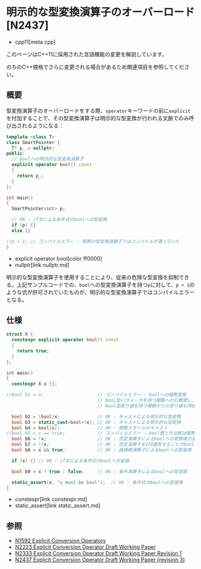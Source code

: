 # 明示的な型変換演算子のオーバーロード [N2437]
* cpp11[meta cpp]

<!-- start lang caution -->

このページはC++11に採用された言語機能の変更を解説しています。

のちのC++規格でさらに変更される場合があるため関連項目を参照してください。

<!-- last lang caution -->

## 概要
型変換演算子のオーバーロードをする際、`operator`キーワードの前に`explicit`を付加することで、その型変換演算子は明示的な型変換が行われる文脈でのみ呼び出されるようになる：

```cpp
template <class T>
class SmartPointer {
  T* p_ = nullptr;
public:
  // boolへの明示的な型変換演算子
  explicit operator bool() const
  {
    return p_;
  }
};

int main()
{
  SmartPointer<int> p;

  // OK : if文による条件式のboolへの型変換
  if (p) {}
  else {}

//p + 1; // コンパイルエラー : 暗黙の型変換演算子ではコンパイルが通っていた
}
```
* explicit operator bool[color ff0000]
* nullptr[link nullptr.md]

明示的な型変換演算子を使用することにより、従来の危険な型変換を抑制できる。上記サンプルコードでの、`bool`への型変換演算子を持つ`p`に対して、`p + 1`のような式が許可されていたものが、明示的な型変換演算子ではコンパイルエラーとなる。


## 仕様
```cpp
struct X {
  constexpr explicit operator bool() const
  {
    return true;
  }
};

int main()
{
  constexpr X x {};

//bool b1 = x;                    // コンパイルエラー : boolへの暗黙変換
                                  // bool型パラメータを持つ関数への引数渡し、
                                  // bool型戻り値を持つ関数からの戻り値も同様

  bool b2 = (bool)x;              // OK : キャストによる明示的な型変換
  bool b3 = static_cast<bool>(x); // OK : キャストによる明示的な型変換
  bool b4 = bool(x);              // OK : 関数スタイルのキャスト
//bool b5 = x == true;            // コンパイルエラー : bool値との比較は暗黙の型変換
  bool b6 = !x;                   // OK : 否定演算子によるboolへの変換後の反転
  bool b7 = !!x;                  // OK : 否定演算子を2回適用することでboolに型変換
  bool b8 = x && true;            // OK : 論理積演算子によるboolへの型変換

  if (x) {} // OK : if文による条件式のboolへの変換

  bool b9 = x ? true : false;     // OK : 条件演算子によるboolへの型変換

  static_assert(x, "x must be bool");  // OK : 条件式のboolへの型変換
}
```
* constexpr[link constexpr.md]
* static_assert[link static_assert.md]


## 参照
- [N1592 Explicit Conversion Operators](http://www.open-std.org/jtc1/sc22/wg21/docs/papers/2004/n1592.pdf)
- [N2223 Explicit Conversion Operator Draft Working Paper](http://www.open-std.org/jtc1/sc22/wg21/docs/papers/2007/n2223.pdf)
- [N2333 Explicit Conversion Operator Draft Working Paper Revision 1](http://www.open-std.org/jtc1/sc22/wg21/docs/papers/2007/n2333.html)
- [N2437 Explicit Conversion Operator Draft Working Paper (revision 3)](http://www.open-std.org/jtc1/sc22/wg21/docs/papers/2007/n2437.pdf)